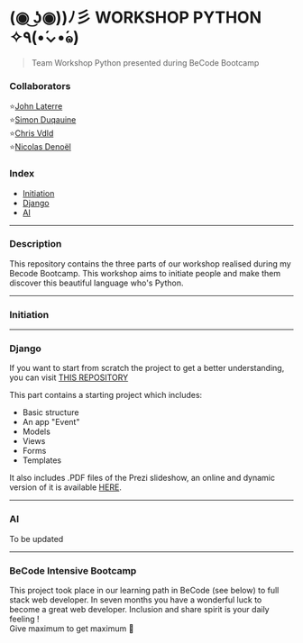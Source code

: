#  (◉ ͜ʖ◉))ﾉ彡 WORKSHOP  PYTHON ✧٩(•́⌄•́๑)
>   Team Workshop Python presented during BeCode Bootcamp


### Collaborators

:star:[John Laterre](https://github.com/epictete)   
:star:[Simon Duqauine](https://github.com/simonduquaine)  
:star:[Chris Vdld](https://github.com/ch-vdld-dev)  
:star:[Nicolas Denoël](https://github.com/nicode-io/) 


###  Index

-   [Initiation](#initiation)
-   [Django](#django)
-   [AI](#ai)

---

### Description

This repository contains the three parts of our workshop realised during my Becode Bootcamp.
This workshop aims to initiate people and make them discover this beautiful language who's Python.

---

### Initiation

---

### Django

If you want to start from scratch the project to get a better understanding,
you can visit [THIS REPOSITORY](https://github.com/nicode-io/Workshop_Python_Django/blob/master/README.md)

This part contains a starting project which includes:
*   Basic structure 
*   An app "Event" 
*   Models 
*   Views
*   Forms
*   Templates

It also includes .PDF files of the Prezi slideshow, an online and dynamic version of it is available [HERE](https://prezi.com/view/7GGLxCYaLUDdi1pdfKwK). 

---

### AI

To be updated



---

### **BeCode** Intensive Bootcamp     
This project took place in our learning path in BeCode (see below) to full stack web developer.
In seven months you have a wonderful luck to become a great web developer. Inclusion and share spirit is your daily feeling !  
Give maximum to get maximum :rocket:







